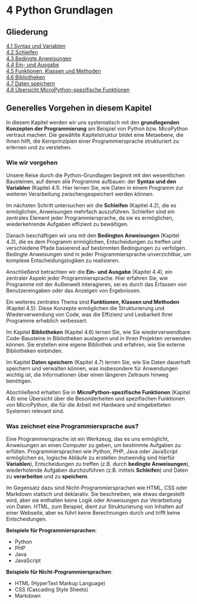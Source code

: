 # 4 Python Grundlagen

## Gliederung

[4.1 Syntax und Variablen](4.1SyntaxUndVariablen.md)<br>
[4.2 Schleifen](4.2Schleifen.md)<br>
[4.3 Bedingte Anweisungen](4.3BedingteAnweisungen.md)<br>
[4.4 Ein- und Ausgabe](4.4EinUndAusabe.md)<br>
[4.5 Funktionen, Klassen und Methoden](4.5FunktionenKlassenMethoden.md)<br>
[4.6 Bibliotheken](4.6Bibliotheken.md)<br>
[4.7 Daten speichern](4.7DatenSpeichern.md)<br>
[4.8 Übersicht MicroPython-spezifische Funktionen](4.8UebersichtMicroPythonSpezifischeFunktionen.md)<br>


## Generelles Vorgehen in diesem Kapitel

In diesem Kapitel werden wir uns systematisch mit den **grundlegenden Konzepten der Programmierung** am Beispiel von Python bzw. MicoPython vertraut machen. Die gewählte Kapitelstruktur bildet eine Metaebene, die Ihnen hilft, die Kernprinzipien einer Programmiersprache strukturiert zu erlernen und zu verstehen.

### Wie wir vorgehen

Unsere Reise durch die Python-Grundlagen beginnt mit den wesentlichen Bausteinen, auf denen alle Programme aufbauen: der **Syntax und den Variablen** (Kapitel 4.1). Hier lernen Sie, wie Daten in einem Programm zur weiteren Verarbeitung zwischengespeichert werden können.

Im nächsten Schritt untersuchen wir die **Schleifen** (Kapitel 4.2), die es ermöglichen, Anweisungen mehrfach auszuführen. Schleifen sind ein zentrales Element jeder Programmiersprache, da sie es ermöglichen, wiederkehrende Aufgaben effizient zu bewältigen.

Danach beschäftigen wir uns mit den **Bedingten Anweisungen** (Kapitel 4.3), die es dem Programm ermöglichen, Entscheidungen zu treffen und verschiedene Pfade basierend auf bestimmten Bedingungen zu verfolgen. Bedingte Anweisungen sind in jeder Programmiersprache unverzichtbar, um komplexe Entscheidungslogiken zu realisieren.

Anschließend betrachten wir die **Ein- und Ausgabe** (Kapitel 4.4), ein zentraler Aspekt jeder Programmiersprache. Hier erfahren Sie, wie Programme mit der Außenwelt interagieren, sei es durch das Erfassen von Benutzereingaben oder das Anzeigen von Ergebnissen.

Ein weiteres zentrales Thema sind **Funktionen, Klassen und Methoden** (Kapitel 4.5). Diese Konzepte ermöglichen die Strukturierung und Wiederverwendung von Code, was die Effizienz und Lesbarkeit Ihrer Programme erheblich verbessert.

Im Kapitel **Bibliotheken** (Kapitel 4.6) lernen Sie, wie Sie wiederverwendbare Code-Bausteine in Bibliotheken auslagern und in Ihren Projekten verwenden können. Sie erstellen eine eigene Bibliothek und erfahren, wie Sie externe Bibliotheken einbinden.

Im Kapitel **Daten speichern** (Kapitel 4.7) lernen Sie, wie Sie Daten dauerhaft speichern und verwalten können, was insbesondere für Anwendungen wichtig ist, die Informationen über einen längeren Zeitraum hinweg benötigen.

Abschließend erhalten Sie in **MicroPython-spezifische Funktionen** (Kapitel 4.8) eine Übersicht über die Besonderheiten und spezifischen Funktionen von MicroPython, die für die Arbeit mit Hardware und eingebetteten Systemen relevant sind.



### Was zeichnet eine Programmiersprache aus?

Eine Programmiersprache ist ein Werkzeug, das es uns ermöglicht, Anweisungen an einen Computer zu geben, um bestimmte Aufgaben zu erfüllen. Programmiersprachen wie Python, PHP, Java oder JavaScript ermöglichen es, logische Abläufe zu erstellen (notwendig sind hierfür **Variablen**), Entscheidungen zu treffen (z.B. durch **bedingte Anweisungen**), wiederholende Aufgaben durchzuführen (z.B. mittels **Schleifen**) und Daten zu **verarbeiten** und zu **speichern**. 

Im Gegensatz dazu sind Nicht-Programmiersprachen wie HTML, CSS oder Markdown statisch und deklarativ. Sie beschreiben, wie etwas dargestellt wird, aber sie enthalten keine Logik oder Anweisungen zur Verarbeitung von Daten. HTML, zum Beispiel, dient zur Strukturierung von Inhalten auf einer Webseite, aber es führt keine Berechnungen durch und trifft keine Entscheidungen.

**Beispiele für Programmiersprachen**:
- Python
- PHP
- Java
- JavaScript

**Beispiele für Nicht-Programmiersprachen**:
- HTML (HyperText Markup Language)
- CSS (Cascading Style Sheets)
- Markdown
